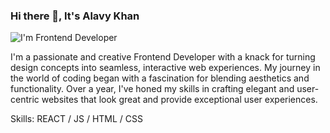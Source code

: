 ### Hi there 👋, It's Alavy Khan
![I'm Frontend Developer](https://i.ibb.co/cw26xRJ/alavykhan-gitbanner.jpg)

I'm a passionate and creative Frontend Developer with a knack for turning design concepts into seamless, interactive web experiences. My journey in the world of coding began with a fascination for blending aesthetics and functionality. Over a year, I've honed my skills in crafting elegant and user-centric websites that look great and provide exceptional user experiences.

Skills: REACT / JS / HTML / CSS












